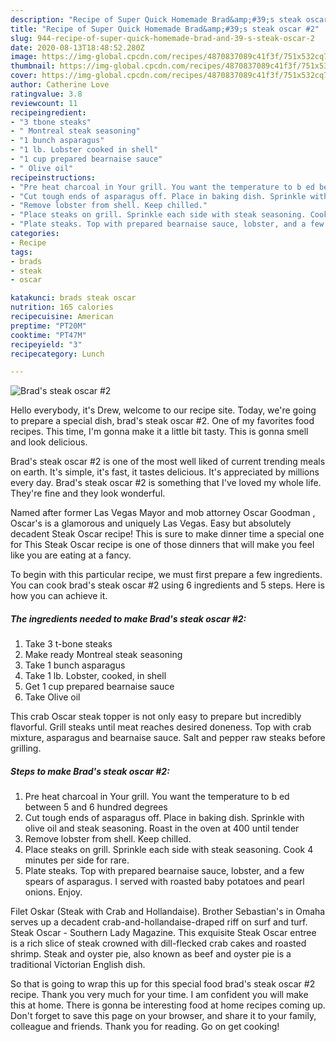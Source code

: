 ```yaml
---
description: "Recipe of Super Quick Homemade Brad&amp;#39;s steak oscar #2"
title: "Recipe of Super Quick Homemade Brad&amp;#39;s steak oscar #2"
slug: 944-recipe-of-super-quick-homemade-brad-and-39-s-steak-oscar-2
date: 2020-08-13T18:48:52.280Z
image: https://img-global.cpcdn.com/recipes/4870837089c41f3f/751x532cq70/brads-steak-oscar-2-recipe-main-photo.jpg
thumbnail: https://img-global.cpcdn.com/recipes/4870837089c41f3f/751x532cq70/brads-steak-oscar-2-recipe-main-photo.jpg
cover: https://img-global.cpcdn.com/recipes/4870837089c41f3f/751x532cq70/brads-steak-oscar-2-recipe-main-photo.jpg
author: Catherine Love
ratingvalue: 3.8
reviewcount: 11
recipeingredient:
- "3 tbone steaks"
- " Montreal steak seasoning"
- "1 bunch asparagus"
- "1 lb. Lobster cooked in shell"
- "1 cup prepared bearnaise sauce"
- " Olive oil"
recipeinstructions:
- "Pre heat charcoal in Your grill. You want the temperature to b ed between 5 and 6 hundred degrees"
- "Cut tough ends of asparagus off. Place in baking dish. Sprinkle with olive oil and steak seasoning. Roast in the oven at 400 until tender"
- "Remove lobster from shell. Keep chilled."
- "Place steaks on grill. Sprinkle each side with steak seasoning. Cook 4 minutes per side for rare."
- "Plate steaks. Top with prepared bearnaise sauce, lobster, and a few spears of asparagus. I served with roasted baby potatoes and pearl onions. Enjoy."
categories:
- Recipe
tags:
- brads
- steak
- oscar

katakunci: brads steak oscar 
nutrition: 165 calories
recipecuisine: American
preptime: "PT20M"
cooktime: "PT47M"
recipeyield: "3"
recipecategory: Lunch

---
```



![Brad&#39;s steak oscar #2](https://img-global.cpcdn.com/recipes/4870837089c41f3f/751x532cq70/brads-steak-oscar-2-recipe-main-photo.jpg)

Hello everybody, it's Drew, welcome to our recipe site. Today, we're going to prepare a special dish, brad&#39;s steak oscar #2. One of my favorites food recipes. This time, I'm gonna make it a little bit tasty. This is gonna smell and look delicious.

Brad&#39;s steak oscar #2 is one of the most well liked of current trending meals on earth. It's simple, it's fast, it tastes delicious. It's appreciated by millions every day. Brad&#39;s steak oscar #2 is something that I've loved my whole life. They're fine and they look wonderful.

Named after former Las Vegas Mayor and mob attorney Oscar Goodman , Oscar&#39;s is a glamorous and uniquely Las Vegas. Easy but absolutely decadent Steak Oscar recipe! This is sure to make dinner time a special one for This Steak Oscar recipe is one of those dinners that will make you feel like you are eating at a fancy.


To begin with this particular recipe, we must first prepare a few ingredients. You can cook brad&#39;s steak oscar #2 using 6 ingredients and 5 steps. Here is how you can achieve it.

<!--inarticleads1-->

##### The ingredients needed to make Brad&#39;s steak oscar #2:

1. Take 3 t-bone steaks
1. Make ready  Montreal steak seasoning
1. Take 1 bunch asparagus
1. Take 1 lb. Lobster, cooked, in shell
1. Get 1 cup prepared bearnaise sauce
1. Take  Olive oil


This crab Oscar steak topper is not only easy to prepare but incredibly flavorful. Grill steaks until meat reaches desired doneness. Top with crab mixture, asparagus and bearnaise sauce. Salt and pepper raw steaks before grilling. 

<!--inarticleads2-->

##### Steps to make Brad&#39;s steak oscar #2:

1. Pre heat charcoal in Your grill. You want the temperature to b ed between 5 and 6 hundred degrees
1. Cut tough ends of asparagus off. Place in baking dish. Sprinkle with olive oil and steak seasoning. Roast in the oven at 400 until tender
1. Remove lobster from shell. Keep chilled.
1. Place steaks on grill. Sprinkle each side with steak seasoning. Cook 4 minutes per side for rare.
1. Plate steaks. Top with prepared bearnaise sauce, lobster, and a few spears of asparagus. I served with roasted baby potatoes and pearl onions. Enjoy.


Filet Oskar (Steak with Crab and Hollandaise). Brother Sebastian&#39;s in Omaha serves up a decadent crab-and-hollandaise-draped riff on surf and turf. Steak Oscar - Southern Lady Magazine. This exquisite Steak Oscar entree is a rich slice of steak crowned with dill-flecked crab cakes and roasted shrimp. Steak and oyster pie, also known as beef and oyster pie is a traditional Victorian English dish. 

So that is going to wrap this up for this special food brad&#39;s steak oscar #2 recipe. Thank you very much for your time. I am confident you will make this at home. There is gonna be interesting food at home recipes coming up. Don't forget to save this page on your browser, and share it to your family, colleague and friends. Thank you for reading. Go on get cooking!
